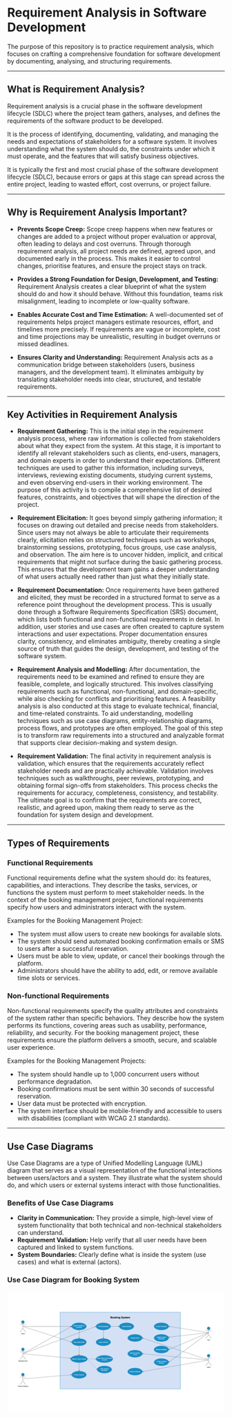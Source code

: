 # Requirement Analysis in Software Development
The purpose of this repository is to practice requirement analysis, which focuses on crafting a comprehensive foundation for software development by documenting, analysing, and structuring requirements.

---

## What is Requirement Analysis?
Requirement analysis is a crucial phase in the software development lifecycle (SDLC) where the project team gathers, analyses, and defines the requirements of the software product to be developed.

It is the process of identifying, documenting, validating, and managing the needs and expectations of stakeholders for a software system. It involves understanding what the system should do, the constraints under which it must operate, and the features that will satisfy business objectives.

It is typically the first and most crucial phase of the software development lifecycle (SDLC), because errors or gaps at this stage can spread across the entire project, leading to wasted effort, cost overruns, or project failure.

---

## Why is Requirement Analysis Important?

- **Prevents Scope Creep:** Scope creep happens when new features or changes are added to a project without proper evaluation or approval, often leading to delays and cost overruns. Through thorough requirement analysis, all project needs are defined, agreed upon, and documented early in the process. This makes it easier to control changes, prioritise features, and ensure the project stays on track.

- **Provides a Strong Foundation for Design, Development, and Testing:** Requirement Analysis creates a clear blueprint of what the system should do and how it should behave. Without this foundation, teams risk misalignment, leading to incomplete or low-quality software.

- **Enables Accurate Cost and Time Estimation:** A well-documented set of requirements helps project managers estimate resources, effort, and timelines more precisely. If requirements are vague or incomplete, cost and time projections may be unrealistic, resulting in budget overruns or missed deadlines.

- **Ensures Clarity and Understanding:** Requirement Analysis acts as a communication bridge between stakeholders (users, business managers, and the development team). It eliminates ambiguity by translating stakeholder needs into clear, structured, and testable requirements.

---

## Key Activities in Requirement Analysis
- **Requirement Gathering:** This is the initial step in the requirement analysis process, where raw information is collected from stakeholders about what they expect from the system. At this stage, it is important to identify all relevant stakeholders such as clients, end-users, managers, and domain experts in order to understand their expectations. Different techniques are used to gather this information, including surveys, interviews, reviewing existing documents, studying current systems, and even observing end-users in their working environment. The purpose of this activity is to compile a comprehensive list of desired features, constraints, and objectives that will shape the direction of the project.

- **Requirement Elicitation:** It goes beyond simply gathering information; it focuses on drawing out detailed and precise needs from stakeholders. Since users may not always be able to articulate their requirements clearly, elicitation relies on structured techniques such as workshops, brainstorming sessions, prototyping, focus groups, use case analysis, and observation. The aim here is to uncover hidden, implicit, and critical requirements that might not surface during the basic gathering process. This ensures that the development team gains a deeper understanding of what users actually need rather than just what they initially state.

- **Requirement Documentation:** Once requirements have been gathered and elicited, they must be recorded in a structured format to serve as a reference point throughout the development process. This is usually done through a Software Requirements Specification (SRS) document, which lists both functional and non-functional requirements in detail. In addition, user stories and use cases are often created to capture system interactions and user expectations. Proper documentation ensures clarity, consistency, and eliminates ambiguity, thereby creating a single source of truth that guides the design, development, and testing of the software system.

- **Requirement Analysis and Modelling:** After documentation, the requirements need to be examined and refined to ensure they are feasible, complete, and logically structured. This involves classifying requirements such as functional, non-functional, and domain-specific, while also checking for conflicts and prioritising features. A feasibility analysis is also conducted at this stage to evaluate technical, financial, and time-related constraints. To aid understanding, modelling techniques such as use case diagrams, entity-relationship diagrams, process flows, and prototypes are often employed. The goal of this step is to transform raw requirements into a structured and analyzable format that supports clear decision-making and system design.

- **Requirement Validation:** The final activity in requirement analysis is validation, which ensures that the requirements accurately reflect stakeholder needs and are practically achievable. Validation involves techniques such as walkthroughs, peer reviews, prototyping, and obtaining formal sign-offs from stakeholders. This process checks the requirements for accuracy, completeness, consistency, and testability. The ultimate goal is to confirm that the requirements are correct, realistic, and agreed upon, making them ready to serve as the foundation for system design and development.

---

## Types of Requirements
### Functional Requirements
Functional requirements define what the system should do: its features, capabilities, and interactions. They describe the tasks, services, or functions the system must perform to meet stakeholder needs. In the context of the booking management project, functional requirements specify how users and administrators interact with the system.

Examples for the Booking Management Project:
- The system must allow users to create new bookings for available slots.
- The system should send automated booking confirmation emails or SMS to users after a successful reservation.
- Users must be able to view, update, or cancel their bookings through the platform.
- Administrators should have the ability to add, edit, or remove available time slots or services.

### Non-functional Requirements
Non-functional requirements specify the quality attributes and constraints of the system rather than specific behaviors. They describe how the system performs its functions, covering areas such as usability, performance, reliability, and security. For the booking management project, these requirements ensure the platform delivers a smooth, secure, and scalable user experience.

Examples for the Booking Management Projects:
- The system should handle up to 1,000 concurrent users without performance degradation.
- Booking confirmations must be sent within 30 seconds of successful reservation.
- User data must be protected with encryption.
- The system interface should be mobile-friendly and accessible to users with disabilities (compliant with WCAG 2.1 standards).

---

## Use Case Diagrams

Use Case Diagrams are a type of Unified Modelling Language (UML) diagram that serves as a visual representation of the functional interactions between users/actors and a system. They illustrate what the system should do, and which users or external systems interact with those functionalities.

### Benefits of Use Case Diagrams
- **Clarity in Communication:** They provide a simple, high-level view of system functionality that both technical and non-technical stakeholders can understand.
- **Requirement Validation:** Help verify that all user needs have been captured and linked to system functions.
- **System Boundaries:** Clearly define what is inside the system (use cases) and what is external (actors).

### Use Case Diagram for Booking System
![alx-booking-uc.png](images/alx-booking-uc.png)

